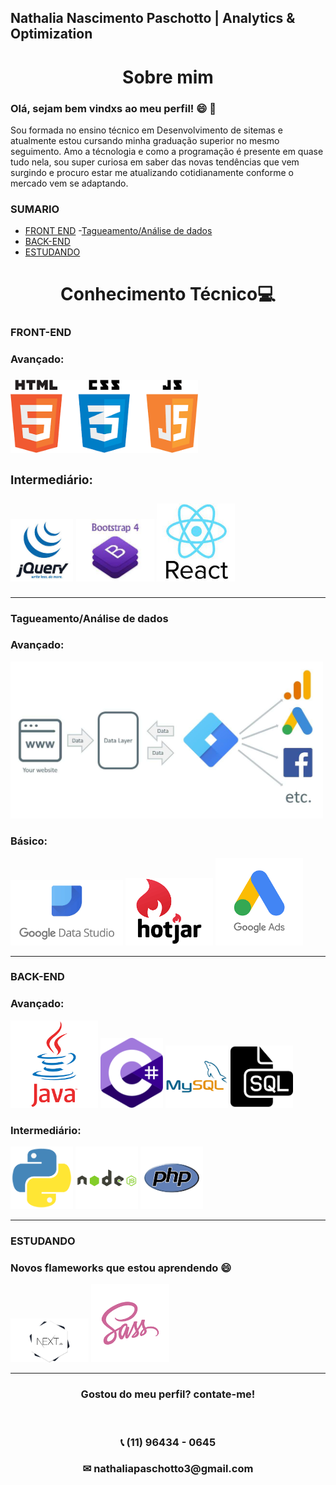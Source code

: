 Nathalia Nascimento Paschotto | Analytics & Optimization
--- 
<h1 align="center">Sobre mim</h1>


<h3 color = "red">Olá, sejam bem vindxs ao meu perfil! 😄 🚀  </h3>

<p>Sou formada no ensino técnico em Desenvolvimento de sitemas e atualmente estou cursando minha graduação superior no mesmo seguimento.
Amo a técnologia e como a programação é presente em quase tudo nela, sou super curiosa em saber das novas tendências que vem surgindo e procuro estar me atualizando cotidianamente conforme o mercado vem se adaptando.</p>

### SUMARIO

- [FRONT END](#FRONT-END)
-[Tagueamento/Análise de dados](#Tagueamento/Análise-de-dados)
- [BACK-END](#BACK-END)
- [ESTUDANDO](#ESTUDANDO)

<H1 align="center">Conhecimento Técnico💻 </H1>

 ### FRONT-END 

 <h3> Avançado: <h3>

 <div>

<img src="https://github.com/Nathalia662/Nathalia662/blob/98414cc46e1c22a5d4484e4a23fa972a8e738c46/icones1.png" width="300">

<h3> Intermediário: <h3>

<img src="https://github.com/Nathalia662/Nathalia662/blob/d7158565d3215a7cbe9b9937154e2d941ceab9eb/jquery.jpg" width="100">
<img src="https://github.com/Nathalia662/Nathalia662/blob/f1546ac1ae17d998672578d0b6d28fe9b75e6655/images.jfif" width="125">
<img src="https://github.com/Nathalia662/Nathalia662/blob/dabeeed22ca36a9a0ae6f3ab8ad82790e12f7c08/img2.jfif" width="125">

</div>

----

### Tagueamento/Análise de dados

<h3> Avançado: </h3>
<img src="https://github.com/Nathalia662/Nathalia662/blob/f10a3826661e43a655e874ba5cc25b69b6e97720/dataLayer-scheme.jpg" width="500" >

<h3> Básico: </h3>
<div>
<img src="https://github.com/Nathalia662/Nathalia662/blob/192852360d5c4c4fd0cc21f56c79ac937c66e19f/google-data-studio.jpg" width="180">
<img src="https://github.com/Nathalia662/Nathalia662/blob/58d1cc2c9bf67c937376779968f414e961987358/transferir%20(1).png" width="140">
<img src="https://github.com/Nathalia662/Nathalia662/blob/58d1cc2c9bf67c937376779968f414e961987358/transferir.png" width="140">
</div>

---

### BACK-END

<h3> Avançado: </h3>

<DIV>
<img src="https://github.com/Nathalia662/Nathalia662/blob/efe44ab03ee4f3aec3db84540867b6bb9123e76e/java.png" width="140">
<img src="https://github.com/Nathalia662/Nathalia662/blob/efe44ab03ee4f3aec3db84540867b6bb9123e76e/c%23.png" width="100">
<img src="https://github.com/Nathalia662/Nathalia662/blob/efe44ab03ee4f3aec3db84540867b6bb9123e76e/mysql.png" width="100">
<img src="https://github.com/Nathalia662/Nathalia662/blob/efe44ab03ee4f3aec3db84540867b6bb9123e76e/sql.png" width="100">
<br>

<h3> Intermediário: </h3>
<img src="https://github.com/Nathalia662/Nathalia662/blob/56a81ed1e391a899084a8e993affb57489fcc843/python.png" width="100">
<img src="https://github.com/Nathalia662/Nathalia662/blob/56a81ed1e391a899084a8e993affb57489fcc843/node.png" width="100">
<img src="https://github.com/Nathalia662/Nathalia662/blob/56a81ed1e391a899084a8e993affb57489fcc843/php.png" width="100">
</DIV>

---

### ESTUDANDO

<h3> Novos flameworks que estou aprendendo 😄 </h3>
<div>
<img src="https://github.com/Nathalia662/Nathalia662/blob/bc85a0e9b0085ada78ea9928fafe329f56dd74b6/1_Hva7hcsFWulFUPhrEWui1A.jpeg" width="125">
<img src="https://github.com/Nathalia662/Nathalia662/blob/bc85a0e9b0085ada78ea9928fafe329f56dd74b6/sass.png" width="125">
</div>

---

<H3 align="center"> Gostou do meu perfil? contate-me! </H3> 
<BR>
<div>
<H3 align="center"> 📞 (11) 96434 - 0645 </H3>
<H3 align="center"> ✉ nathaliapaschotto3@gmail.com</H3>
</div>








<BR>



